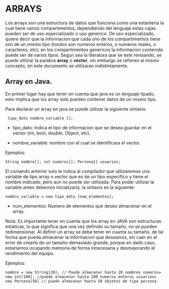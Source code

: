 # ARRAYS

Los arrays son una estructura de datos que funciona como una estanteria la cual tiene varios compartimentos, dependiendo del lenguaje estas cajas pueden ser de uso especializado o uso generico. De uso especializado, quiere decir que la informacion que cada uno de los compartimentos tiene son de un mismo tipo (tosdos son numeros enteros, o numeros reales, o caracteres, etc); en los compartimentos genericos la informacion contenida puede ser de varios tipos. Segun sea la literatura que se este revisando, se puede utilizar la parabra **array** o **vector**, sin embargo se refieren al mismo concepto, en este documento se utilizaran indistintamente.

## Array en Java.

En primer lugar hay que tener en cuenta que java es un lenguaje tipado, esto implica que los array solo pueden contener datos de un mismo tipo.

Para declarar un array en java se puede utilizar la siguiente sintaxis:

` tipo_dato nombre_variable [];`

* tipo_dato: Indica el tipo de informacion que se desea guardar en el vector (int, bool, double, Object, etc).

* nombre_variable: nombre con el cual se identificara el vector.

Ejemplos:

`String nombre[]; int numeros[]; Persona[] usuarios;`

El comando anterior solo le indica al compilador que utilizaremos una variable de tipo array o vector que es de un tipo especifico y tiene el nombre indicado, pero aun no puede ser utilizada. Para poder utilizar la variable antes debemos inicializarla, la sintaxis es la siguiente:

`nombre_variable = new tipo_dato [num_elementos];`

* num_elementos: Numero de elementos que deseo almacenar en el array. 

Nota: Es importante tener en cuenta que los array en JAVA son estructuras estaticas, lo que significa que una vez definido su tamaño, no se pueden redimensionar. Al definir un array se debe tener en cuanta su tamaño, de tal forma que pueda almacenar la informacion que deseamos, sin caer en el error de crearlo de un tamaño demasiado grande, porque en dado caso, estariamos ocupando memoria de forma innecesaria y desmejorando el rendimiento del equipo.

Ejemplos:

`nombre = new String[20]; // Puede almacenar hasta 20 nombres
numeros= new int[100]; //puede almacenar hasta 100 numeros enteros
usuarios= new Persona[50] // puede almacenar hasta 50 objetos de tipo persona
`

